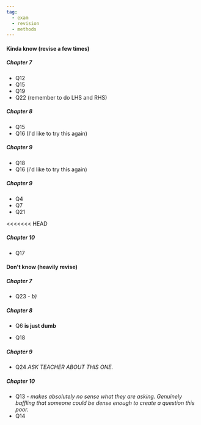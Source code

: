 ```yaml
---
tag:
  - exam
  - revision
  - methods
---
```


#### Kinda know (revise a few times)
##### Chapter 7
- Q12
- Q15
- Q19
- Q22 (remember to do LHS and RHS)

##### Chapter 8
- Q15
- Q16 (I'd like to try this again)

##### Chapter 9
- Q18
- Q16 (i'd like to try this again)
##### Chapter 9
- Q4 
- Q7
- Q21

<<<<<<< HEAD
##### Chapter 10
- Q17





#### Don't know (heavily revise)

##### Chapter 7
- Q23 - *b)* 

##### Chapter 8
- Q6 **is just dumb** 

- Q18

##### Chapter 9
- Q24 *ASK TEACHER ABOUT THIS ONE.* 


##### Chapter 10
- Q13 - *makes absolutely no sense what they are asking. Genuinely baffling that someone could be dense enough to create a question this poor.*
- Q14




